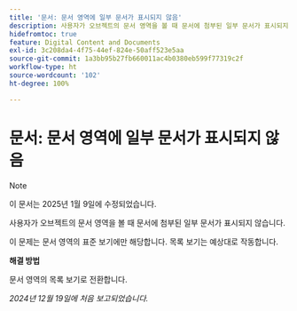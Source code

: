 ```yaml
---
title: '문서: 문서 영역에 일부 문서가 표시되지 않음'
description: 사용자가 오브젝트의 문서 영역을 볼 때 문서에 첨부된 일부 문서가 표시되지 않습니다. 해결 방법을 사용할 수 있습니다.
hidefromtoc: true
feature: Digital Content and Documents
exl-id: 3c208da4-4f75-44ef-824e-50aff523e5aa
source-git-commit: 1a3bb95b27fb660011ac4b0380eb599f77319c2f
workflow-type: ht
source-wordcount: '102'
ht-degree: 100%

---
```


# 문서: 문서 영역에 일부 문서가 표시되지 않음

>[!NOTE]
>
>이 문서는 2025년 1월 9일에 수정되었습니다.

사용자가 오브젝트의 문서 영역을 볼 때 문서에 첨부된 일부 문서가 표시되지 않습니다.

이 문제는 문서 영역의 표준 보기에만 해당합니다. 목록 보기는 예상대로 작동합니다.

**해결 방법**

문서 영역의 목록 보기로 전환합니다.

_2024년 12월 19일에 처음 보고되었습니다._
